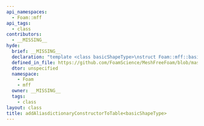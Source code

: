```yaml
---
api_namespaces:
  - Foam::mff
api_tags:
  - class
contributors:
  - __MISSING__
hyde:
  brief: __MISSING__
  declaration: "template <class basicShapeType>\nstruct Foam::mff::basicShape::addAliasdictionaryConstructorToTable;"
  defined_in_file: https://github.com/FoamScience/MeshFreeFoam/blob/master/src/meshfree/shapes/basicShape/basicShape.H
  dtor: unspecified
  namespace:
    - Foam
    - mff
  owner: __MISSING__
  tags:
    - class
layout: class
title: addAliasdictionaryConstructorToTable<basicShapeType>
---
```

